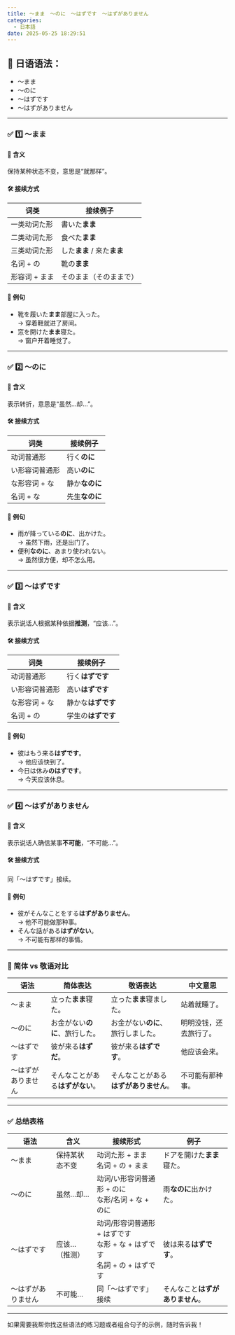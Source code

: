 ```yaml
---
title: 〜まま　〜のに　〜はずです　〜はずがありません
categories:
  - 日本語
date: 2025-05-25 18:29:51
---
```


## 📘 日语语法：
- 〜まま
- 〜のに
- 〜はずです
- 〜はずがありません

---

### ✅ 1️⃣ 〜まま

#### 🌟 含义
保持某种状态不变，意思是“就那样”。

#### 🛠️ 接续方式
| 词类         | 接续例子                    |
|--------------|---------------------------|
| 一类动词た形 | 書いた**まま**              |
| 二类动词た形 | 食べた**まま**              |
| 三类动词た形 | した**まま** / 来た**まま**   |
| 名词 + の   | 靴の**まま**                |
| 形容词 + まま | そのまま（そのままで）       |

#### 📝 例句
- 靴を履いた**まま**部屋に入った。  
  → 穿着鞋就进了房间。
- 窓を開けた**まま**寝た。  
  → 窗户开着睡觉了。

---

### ✅ 2️⃣ 〜のに

#### 🌟 含义
表示转折，意思是“虽然…却…”。

#### 🛠️ 接续方式
| 词类         | 接续例子                     |
|--------------|----------------------------|
| 动词普通形   | 行く**のに**                |
| い形容词普通形 | 高い**のに**                |
| な形容词 + な | 静か**なのに**              |
| 名词 + な    | 先生**なのに**              |

#### 📝 例句
- 雨が降っている**のに**、出かけた。  
  → 虽然下雨，还是出门了。
- 便利**なのに**、あまり使われない。  
  → 虽然很方便，却不怎么用。

---

### ✅ 3️⃣ 〜はずです

#### 🌟 含义
表示说话人根据某种依据**推测**，“应该…”。

#### 🛠️ 接续方式
| 词类         | 接续例子                     |
|--------------|----------------------------|
| 动词普通形   | 行く**はずです**             |
| い形容词普通形 | 高い**はずです**             |
| な形容词 + な | 静かな**はずです**           |
| 名词 + の    | 学生の**はずです**           |

#### 📝 例句
- 彼はもう来る**はずです**。  
  → 他应该快到了。
- 今日は休み**のはずです**。  
  → 今天应该休息。

---

### ✅ 4️⃣ 〜はずがありません

#### 🌟 含义
表示说话人确信某事**不可能**，“不可能…”。

#### 🛠️ 接续方式
同「〜はずです」接续。

#### 📝 例句
- 彼がそんなことをする**はずがありません**。  
  → 他不可能做那种事。
- そんな話がある**はずがない**。  
  → 不可能有那样的事情。

---

### 👥 简体 vs 敬语对比

| 语法             | 简体表达                                      | 敬语表达                                      | 中文意思          |
|------------------|-----------------------------------------------|-----------------------------------------------|-------------------|
| 〜まま           | 立った**まま**寝た。                            | 立った**まま**寝ました。                        | 站着就睡了。       |
| 〜のに           | お金がない**のに**、旅行した。                   | お金がない**のに**、旅行しました。               | 明明没钱，还去旅行了。 |
| 〜はずです       | 彼が来る**はずだ**。                            | 彼が来る**はずです**。                           | 他应该会来。       |
| 〜はずがありません | そんなことがある**はずがない**。                 | そんなことがある**はずがありません**。              | 不可能有那种事。    |

---

### ✅ 总结表格

| 语法            | 含义           | 接续形式                                               | 例子                           |
|-----------------|----------------|----------------------------------------------------|--------------------------------|
| 〜まま          | 保持某状态不变   | 动词た形 + まま<br>名词 + の + まま                           | ドアを開けた**まま**寝た。      |
| 〜のに          | 虽然…却…       | 动词/い形容词普通形 + のに<br>な形/名词 + な + のに                  | 雨**なのに**出かけた。          |
| 〜はずです      | 应该…（推测）  | 动词/形容词普通形 + はずです<br>な形 + な + はずです<br>名詞 + の + はずです | 彼は来る**はずです**。          |
| 〜はずがありません | 不可能…       | 同「〜はずです」接续                                         | そんなこと**はずがありません**。  |

---

如果需要我帮你找这些语法的练习题或者组合句子的示例，随时告诉我！
